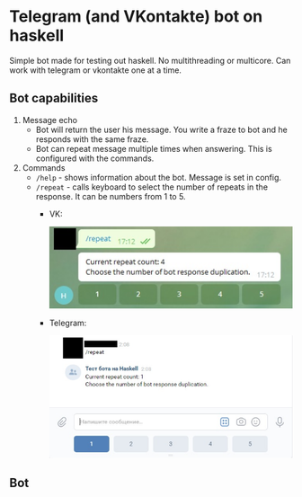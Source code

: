 # Telegram (and VKontakte) bot on haskell

Simple bot made for testing out haskell. No multithreading or multicore. Can work with telegram or vkontakte one at a time.

## Bot capabilities

1. Message echo
   - Bot will return the user his message. You write a fraze to bot and he responds with the same fraze.
   - Bot can repeat message multiple times when answering. This is configured with the commands.
2. Commands
   - `/help` - shows information about the bot. Message is set in config.
   - `/repeat` - calls keyboard to select the number of repeats in the response. It can be numbers from 1 to 5.
     - VK:
     
         <img src="readme%20images/Repeat_Telegram.jpg" width="500" >
     
     - Telegram:
     
         <img src="readme%20images/Repeat_VK.jpg" width="500" >

## Bot 
